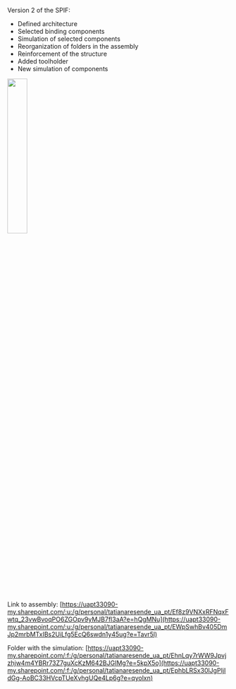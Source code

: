 Version 2 of the SPIF:
- Defined architecture
- Selected binding components
- Simulation of selected components
- Reorganization of folders in the assembly
- Reinforcement of the structure
- Added toolholder
- New simulation of components

<img src="https://user-images.githubusercontent.com/101273005/220183915-2dbcda7b-d510-45a5-83de-8b33e24f2997.png"
width=30% height=30%>

Link to assembly:
[https://uapt33090-my.sharepoint.com/:u:/g/personal/tatianaresende_ua_pt/Ef8z9VNXxRFNqxFwtq_23vwBvoqPO6ZGOpv9yMJB7fl3aA?e=hQgMNu](https://uapt33090-my.sharepoint.com/:u:/g/personal/tatianaresende_ua_pt/EWpSwhBv405DmJp2mrbMTxIBs2UiLfg5EcQ6swdn1y45ug?e=Tavr5l)

Folder with the simulation:
[https://uapt33090-my.sharepoint.com/:f:/g/personal/tatianaresende_ua_pt/EhnLqy7rWW9Jpvjzhjw4m4YBRr73Z7guXcKzM642BJGIMg?e=5kpX5o](https://uapt33090-my.sharepoint.com/:f:/g/personal/tatianaresende_ua_pt/EphbLRSx30lJgPIjIdGg-AoBC33HVcpTUeXvhgUQe4Lp6g?e=qyolxn)
